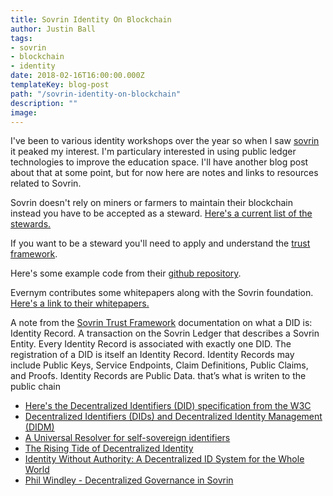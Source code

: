 ```yaml
---
title: Sovrin Identity On Blockchain
author: Justin Ball
tags:
- sovrin
- blockchain
- identity
date: 2018-02-16T16:00:00.000Z
templateKey: blog-post
path: "/sovrin-identity-on-blockchain"
description: ""
image:
---
```


I've been to various identity workshops over the year so when I saw <a href="https://sovrin.org">sovrin</a> it peaked my interest. I'm particulary interested in using public ledger technologies to improve the education space. I'll have another blog post about that at some point, but for now here are notes and links to resources related to Sovrin.

Sovrin doesn't rely on miners or farmers to maintain their blockchain instead you have to be accepted as a steward. <a href="https://sovrin.org/stewards/">Here's a current list of the stewards.</a>

If you want to be a steward you'll need to apply and understand the <a href="https://sovrin.org/library/trust-framework/">trust framework</a>.

Here's some example code from their <a href="https://github.com/sovrin-foundation/sovrin">github repository</a>.

Evernym contributes some whitepapers along with the Sovrin foundation. <a href="https://www.evernym.com/index/white-papers/">Here's a link to their whitepapers.</a>


A note from the <a href="https://docs.google.com/document/d/18V1c0rOQYxNMleuV_2z7yQny0KdBnuDkWlN8DNUrioM/edit#heading=h.cmvzgsc2cev">Sovrin Trust Framework</a> documentation on what a DID is:
Identity Record. A transaction on the Sovrin Ledger that describes a Sovrin Entity. Every Identity Record is associated with exactly one DID. The registration of a DID is itself an Identity Record. Identity Records may include Public Keys, Service Endpoints, Claim Definitions, Public Claims, and Proofs. Identity Records are Public Data.
that’s what is writen to the public chain

<ul>
  <li><a href="https://w3c-ccg.github.io/did-spec/">Here's the Decentralized Identifiers (DID) specification from the W3C</a></li>
  <li><a href="https://github.com/WebOfTrustInfo/ID2020DesignWorkshop/blob/master/topics-and-advance-readings/DID-Whitepaper.md">Decentralized Identifiers (DIDs) and Decentralized Identity Management (DIDM)</a></li>
  <li><a href="https://medium.com/decentralized-identity/a-universal-resolver-for-self-sovereign-identifiers-48e6b4a5cc3c">A Universal Resolver for self-sovereign identifiers</a></li>
  <li><a href="https://medium.com/decentralized-identity/the-rising-tide-of-decentralized-identity-2e163e4ec663">The Rising Tide of Decentralized Identity</a></li>
  <li><a href="https://hackernoon.com/identity-without-authority-a-decentralized-id-system-for-the-whole-world-bf9aad1a096b">Identity Without Authority: A Decentralized ID System for the Whole World</a></li>
  <li><a href="http://www.windley.com/archives/2018/02/decentralized_governance_in_sovrin.shtml">Phil Windley - Decentralized Governance in Sovrin</a></li>
</ul>
